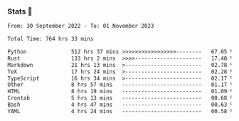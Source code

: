 ### Stats 👋
<!--START_SECTION:waka-->

```txt
From: 30 September 2022 - To: 01 November 2023

Total Time: 764 hrs 33 mins

Python              512 hrs 37 mins >>>>>>>>>>>>>>>>>--------   67.05 %
Rust                133 hrs 2 mins  >>>>---------------------   17.40 %
Markdown            21 hrs 13 mins  >------------------------   02.78 %
TeX                 17 hrs 24 mins  >------------------------   02.28 %
TypeScript          16 hrs 34 mins  >------------------------   02.17 %
Other               8 hrs 57 mins   -------------------------   01.17 %
HTML                8 hrs 19 mins   -------------------------   01.09 %
Crontab             5 hrs 13 mins   -------------------------   00.68 %
Bash                4 hrs 47 mins   -------------------------   00.63 %
YAML                4 hrs 24 mins   -------------------------   00.58 %
```

<!--END_SECTION:waka-->

<!--
**buhaytza2005/buhaytza2005** is a ✨ _special_ ✨ repository because its `README.md` (this file) appears on your GitHub profile.

Here are some ideas to get you started:

- 🔭 I’m currently working on ...
- 🌱 I’m currently learning ...
- 👯 I’m looking to collaborate on ...
- 🤔 I’m looking for help with ...
- 💬 Ask me about ...
- 📫 How to reach me: ...
- 😄 Pronouns: ...
- ⚡ Fun fact: ...
-->


